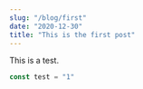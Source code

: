 ```yaml
---
slug: "/blog/first"
date: "2020-12-30"
title: "This is the first post"
---
```


This is a test.

```javascript
const test = "1"
```